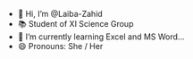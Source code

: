 - 👋 Hi, I’m @Laiba-Zahid
- 📚 Student of XI Science Group
- 🌱 I’m currently learning Excel and MS Word...
- 😄 Pronouns: She / Her 

<!---
Laiba-Zahid-Malik/Laiba-Zahid-Malik is a ✨ special ✨ repository because its `README.md` (this file) appears on your GitHub profile.
You can click the Preview link to take a look at your changes.
--->
